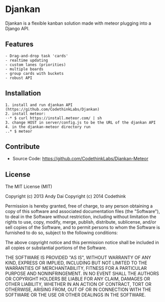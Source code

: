 Djankan
=======

Djankan is a flexible kanban solution made with meteor plugging into a Django API.

Features
--------

    - Drag-and-drop task 'cards'
    - realtime updating
    - custom lanes (priorities)
    - multiple boards
    - group cards with buckets
    - robust API

Installation
------------

    1. install and run djankan API (https://github.com/CodethinkLabs/Djankan)
    2. install meteor:
    ⋅⋅* $ curl https://install.meteor.com/ | sh
    3. change HOST in server/config.js to be the URL of the djankan API
    4. in the djankan-meteor directory run
    ..* $ meteor

Contribute
----------

- Source Code: https://github.com/CodethinkLabs/Djankan-Meteor

License
-------

The MIT License (MIT)

Copyright (c) 2013 Andy Dai
Copyright (c) 2014 Codethink

Permission is hereby granted, free of charge, to any person obtaining a copy of
this software and associated documentation files (the "Software"), to deal in
the Software without restriction, including without limitation the rights to
use, copy, modify, merge, publish, distribute, sublicense, and/or sell copies of
the Software, and to permit persons to whom the Software is furnished to do so,
subject to the following conditions:

The above copyright notice and this permission notice shall be included in all
copies or substantial portions of the Software.

THE SOFTWARE IS PROVIDED "AS IS", WITHOUT WARRANTY OF ANY KIND, EXPRESS OR
IMPLIED, INCLUDING BUT NOT LIMITED TO THE WARRANTIES OF MERCHANTABILITY, FITNESS
FOR A PARTICULAR PURPOSE AND NONINFRINGEMENT. IN NO EVENT SHALL THE AUTHORS OR
COPYRIGHT HOLDERS BE LIABLE FOR ANY CLAIM, DAMAGES OR OTHER LIABILITY, WHETHER
IN AN ACTION OF CONTRACT, TORT OR OTHERWISE, ARISING FROM, OUT OF OR IN
CONNECTION WITH THE SOFTWARE OR THE USE OR OTHER DEALINGS IN THE SOFTWARE.
